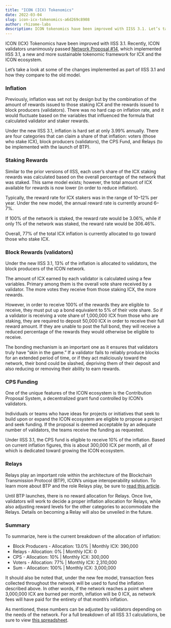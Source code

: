 ```yaml
---
title: "ICON (ICX) Tokenomics"
date: 2022-03-04
slug: icon-icx-tokenomics-a6d269c8908
author: rhizome-labs
description: ICON tokenomics have been improved with IISS 3.1. Let’s take a look at some of the changes implemented as part of IISS 3.1.
---
```


ICON (ICX) Tokenomics have been improved with IISS 3.1. Recently, ICON validators unanimously passed [Network Proposal #14](https://tracker.icon.foundation/proposal/0x6121aa4e693bd7e747760e55dda07fdb954d858d0f7936088a1296da0cff0a99), which implemented IISS 3.1, a new and more sustainable tokenomic framework for ICX and the ICON ecosystem.

Let’s take a look at some of the changes implemented as part of IISS 3.1 and how they compare to the old model.

### Inflation

Previously, inflation was set not by design but by the combination of the amount of rewards issued to those staking ICX and the rewards issued to block producers (validators). There was no hard cap on inflation rate, and it would fluctuate based on the variables that influenced the formula that calculated validator and staker rewards.

Under the new IISS 3.1, inflation is hard set at only 3.99% annually. There are four categories that can claim a share of that inflation: voters (those who stake ICX), block producers (validators), the CPS Fund, and Relays (to be implemented with the launch of BTP).

### Staking Rewards

Similar to the prior versions of IISS, each user’s share of the ICX staking rewards was calculated based on the overall percentage of the network that was staked. This same model exists; however, the total amount of ICX available for rewards is now lower (in order to reduce inflation).

Typically, the reward rate for ICX stakers was in the range of 10–12% per year. Under the new model, the annual reward rate is currently around 6–7%.

If 100% of the network is staked, the reward rate would be 3.06%, while if only 1% of the network was staked, the reward rate would be 306.46%.

Overall, 77% of the total ICX inflation is currently allocated to go toward those who stake ICX.

### Block Rewards (validators)

Under the new IISS 3.1, 13% of the inflation is allocated to validators, the block producers of the ICON network.

The amount of ICX earned by each validator is calculated using a few variables. Primary among them is the overall vote share received by a validator. The more votes they receive from those staking ICX, the more rewards.

However, in order to receive 100% of the rewards they are eligible to receive, they must put up a bond equivalent to 5% of their vote share. So if a validator is receiving a vote share of 1,000,000 ICX from those who are staking, they are required to deposit 50,000 ICX in order to receive their full reward amount. If they are unable to post the full bond, they will receive a reduced percentage of the rewards they would otherwise be eligible to receive.

The bonding mechanism is an important one as it ensures that validators truly have “skin in the game.” If a validator fails to reliably produce blocks for an extended period of time, or if they act maliciously toward the network, their bond could be slashed, depriving them of their deposit and also reducing or removing their ability to earn rewards.

### CPS Funding

One of the unique features of the ICON ecosystem is the Contribution Proposal System, a decentralized grant fund controlled by ICON’s validators.

Individuals or teams who have ideas for projects or initiatives that seek to build upon or expand the ICON ecosystem are eligible to propose a project and seek funding. If the proposal is deemed acceptable by an adequate number of validators, the teams receive the funding as requested.

Under IISS 3.1, the CPS fund is eligible to receive 10% of the inflation. Based on current inflation figures, this is about 300,000 ICX per month, all of which is dedicated toward growing the ICON ecosystem.

### Relays

Relays play an important role within the architecture of the Blockchain Transmission Protocol (BTP), ICON’s unique interoperability solution. To learn more about BTP and the role Relays play, be sure to [read this article](https://medium.com/helloiconworld/what-is-btp-b1affe6b3bbf#888d).

Until BTP launches, there is no reward allocation for Relays. Once live, validators will work to decide a proper inflation allocation for Relays, while also adjusting reward levels for the other categories to accommodate the Relays. Details on becoming a Relay will also be unveiled in the future.

### Summary

To summarize, here is the current breakdown of the allocation of inflation:

* Block Producers - Allocation: 13.0% | Monthly ICX: 390,000
* Relays - Allocation: 0% | Monthly ICX: 0
* CPS - Allocation: 10% | Monthly ICX: 300,000
* Voters - Allocation: 77% | Monthly ICX: 2,310,000
* Sum - Allocation: 100% | Monthly ICX: 3,000,000

It should also be noted that, under the new fee model, transaction fees collected throughout the network will be used to fund the inflation described above. In other words, if the network reaches a point where 3,000,000 ICX are burned per month, inflation will be 0 ICX, as network fees will have paid for the entirety of that month’s inflation.

As mentioned, these numbers can be adjusted by validators depending on the needs of the network. For a full breakdown of all IISS 3.1 calculations, be sure to view [this spreadsheet](https://docs.google.com/spreadsheets/d/1jh9QF5lhP9mdNDDrlbKfButaScVTeUHwFwzoa-Mfgdk/edit#gid=783852509).

